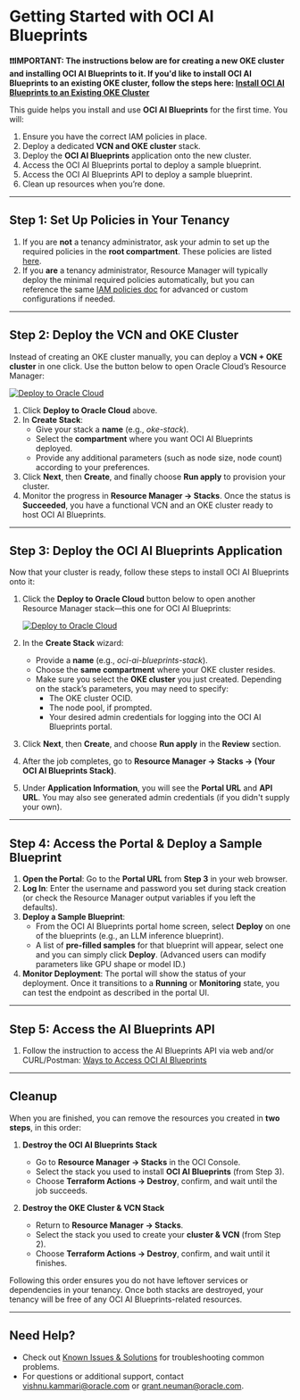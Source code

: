 # Getting Started with OCI AI Blueprints

**❗❗IMPORTANT: The instructions below are for creating a new OKE cluster and installing OCI AI Blueprints to it. If you'd like to install OCI AI Blueprints to an existing OKE cluster, follow the steps here: [Install OCI AI Blueprints to an Existing OKE Cluster](./INSTALLING_ONTO_EXISTING_CLUSTER_README.md)**

This guide helps you install and use **OCI AI Blueprints** for the first time. You will:

1. Ensure you have the correct IAM policies in place.
2. Deploy a dedicated **VCN and OKE cluster** stack.
3. Deploy the **OCI AI Blueprints** application onto the new cluster.
4. Access the OCI AI Blueprints portal to deploy a sample blueprint.
5. Access the OCI AI Blueprints API to deploy a sample blueprint.
6. Clean up resources when you’re done.

---

## Step 1: Set Up Policies in Your Tenancy

1. If you are **not** a tenancy administrator, ask your admin to set up the required policies in the **root compartment**. These policies are listed [here](docs/iam_policies.md).
2. If you **are** a tenancy administrator, Resource Manager will typically deploy the minimal required policies automatically, but you can reference the same [IAM policies doc](docs/iam_policies.md) for advanced or custom configurations if needed.

---

## Step 2: Deploy the VCN and OKE Cluster

Instead of creating an OKE cluster manually, you can deploy a **VCN + OKE cluster** in one click. Use the button below to open Oracle Cloud’s Resource Manager:

[![Deploy to Oracle Cloud](https://oci-resourcemanager-plugin.plugins.oci.oraclecloud.com/latest/deploy-to-oracle-cloud.svg)](https://cloud.oracle.com/resourcemanager/stacks/create?zipUrl=https://github.com/oracle-quickstart/oci-ai-blueprints/releases/download/v1.0.2/v1.0.2_cluster.zip)

1. Click **Deploy to Oracle Cloud** above.
2. In **Create Stack**:
   - Give your stack a **name** (e.g., _oke-stack_).
   - Select the **compartment** where you want OCI AI Blueprints deployed.
   - Provide any additional parameters (such as node size, node count) according to your preferences.
3. Click **Next**, then **Create**, and finally choose **Run apply** to provision your cluster.
4. Monitor the progress in **Resource Manager → Stacks**. Once the status is **Succeeded**, you have a functional VCN and an OKE cluster ready to host OCI AI Blueprints.

---

## Step 3: Deploy the OCI AI Blueprints Application

Now that your cluster is ready, follow these steps to install OCI AI Blueprints onto it:

1. Click the **Deploy to Oracle Cloud** button below to open another Resource Manager stack—this one for OCI AI Blueprints:

   [![Deploy to Oracle Cloud](https://oci-resourcemanager-plugin.plugins.oci.oraclecloud.com/latest/deploy-to-oracle-cloud.svg)](https://cloud.oracle.com/resourcemanager/stacks/create?zipUrl=https://github.com/oracle-quickstart/oci-ai-blueprints/releases/download/v1.0.2/v1.0.2_app.zip)

2. In the **Create Stack** wizard:
   - Provide a **name** (e.g., _oci-ai-blueprints-stack_).
   - Choose the **same compartment** where your OKE cluster resides.
   - Make sure you select the **OKE cluster** you just created. Depending on the stack’s parameters, you may need to specify:
     - The OKE cluster OCID.
     - The node pool, if prompted.
     - Your desired admin credentials for logging into the OCI AI Blueprints portal.
3. Click **Next**, then **Create**, and choose **Run apply** in the **Review** section.
4. After the job completes, go to **Resource Manager → Stacks → (Your OCI AI Blueprints Stack)**.
5. Under **Application Information**, you will see the **Portal URL** and **API URL**. You may also see generated admin credentials (if you didn't supply your own).

---

## Step 4: Access the Portal & Deploy a Sample Blueprint

1. **Open the Portal**: Go to the **Portal URL** from **Step 3** in your web browser.
2. **Log In**: Enter the username and password you set during stack creation (or check the Resource Manager output variables if you left the defaults).
3. **Deploy a Sample Blueprint**:
   - From the OCI AI Blueprints portal home screen, select **Deploy** on one of the blueprints (e.g., an LLM inference blueprint).
   - A list of **pre-filled samples** for that blueprint will appear, select one and you can simply click **Deploy**. (Advanced users can modify parameters like GPU shape or model ID.)
4. **Monitor Deployment**: The portal will show the status of your deployment. Once it transitions to a **Running** or **Monitoring** state, you can test the endpoint as described in the portal UI.

---

## Step 5: Access the AI Blueprints API

1. Follow the instruction to access the AI Blueprints API via web and/or CURL/Postman: [Ways to Access OCI AI Blueprints](docs/usage_guide.md)

---

## Cleanup

When you are finished, you can remove the resources you created in **two steps**, in this order:

1. **Destroy the OCI AI Blueprints Stack**

   - Go to **Resource Manager → Stacks** in the OCI Console.
   - Select the stack you used to install **OCI AI Blueprints** (from Step 3).
   - Choose **Terraform Actions → Destroy**, confirm, and wait until the job succeeds.

2. **Destroy the OKE Cluster & VCN Stack**
   - Return to **Resource Manager → Stacks**.
   - Select the stack you used to create your **cluster & VCN** (from Step 2).
   - Choose **Terraform Actions → Destroy**, confirm, and wait until it finishes.

Following this order ensures you do not have leftover services or dependencies in your tenancy. Once both stacks are destroyed, your tenancy will be free of any OCI AI Blueprints-related resources.

---

## Need Help?

- Check out [Known Issues & Solutions](docs/known_issues.md) for troubleshooting common problems.
- For questions or additional support, contact [vishnu.kammari@oracle.com](mailto:vishnu.kammari@oracle.com) or [grant.neuman@oracle.com](mailto:grant.neuman@oracle.com).
